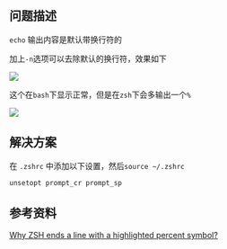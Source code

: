 [//title]: (zsh-echo-n-选项无换行符多出百分号)
[//englishtitle]: (zsh-echo-n-option-percent-sign)
[//category]: (linux,bash,echo,zsh)
[//tags]: (linux,bash,echo,zsh,percent-sign,n-option,line-break)
[//createtime]: (20220315)
[//updatetime]: (20220315)

## 问题描述

`echo` 输出内容是默认带换行符的

加上`-n`选项可以去除默认的换行符，效果如下

![](https://cdn.liushiming.cn/img/20220315205405.png)

这个在`bash`下显示正常，但是在`zsh`下会多输出一个`%`

![](https://cdn.liushiming.cn/img/20220315205517.png)

## 解决方案

在 `.zshrc` 中添加以下设置，然后`source ~/.zshrc`

```bash
unsetopt prompt_cr prompt_sp
```

## 参考资料

[Why ZSH ends a line with a highlighted percent symbol?](https://unix.stackexchange.com/questions/167582/why-zsh-ends-a-line-with-a-highlighted-percent-symbol)
